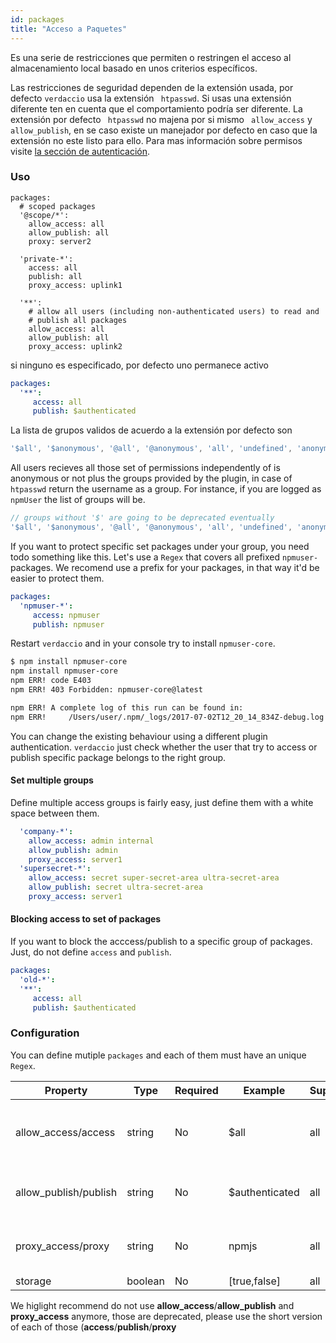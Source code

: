 ```yaml
---
id: packages
title: "Acceso a Paquetes"
---
```

Es una serie de restricciones que permiten o restringen el acceso al almacenamiento local basado en unos criterios específicos.

Las restricciones de seguridad dependen de la extensión usada, por defecto `verdaccio` usa la extensión ` htpasswd`. Si usas una extensión diferente ten en cuenta que el comportamiento podría ser diferente. La extensión por defecto ` htpasswd` no majena por si mismo ` allow_access` y ` allow_publish`, en se caso existe un manejador por defecto en caso que la extensión no este listo para ello. Para mas información sobre permisos visite [la sección de autenticación](auth.md).

### Uso

```yalm
packages:
  # scoped packages
  '@scope/*':
    allow_access: all
    allow_publish: all
    proxy: server2

  'private-*':
    access: all
    publish: all
    proxy_access: uplink1

  '**':
    # allow all users (including non-authenticated users) to read and
    # publish all packages
    allow_access: all
    allow_publish: all
    proxy_access: uplink2
```

si ninguno es especificado, por defecto uno permanece activo

```yaml
packages:
  '**':
     access: all
     publish: $authenticated
```

La lista de grupos validos de acuerdo a la extensión por defecto son

```js
'$all', '$anonymous', '@all', '@anonymous', 'all', 'undefined', 'anonymous'
```

All users recieves all those set of permissions independently of is anonymous or not plus the groups provided by the plugin, in case of `htpasswd` return the username as a group. For instance, if you are logged as `npmUser` the list of groups will be.

```js
// groups without '$' are going to be deprecated eventually
'$all', '$anonymous', '@all', '@anonymous', 'all', 'undefined', 'anonymous', 'npmUser'
```

If you want to protect specific set packages under your group, you need todo something like this. Let's use a `Regex` that covers all prefixed `npmuser-` packages. We recomend use a prefix for your packages, in that way it'd be easier to protect them.

```yaml
packages:
  'npmuser-*':
     access: npmuser
     publish: npmuser
```

Restart `verdaccio` and in your console try to install `npmuser-core`.

```bash
$ npm install npmuser-core
npm install npmuser-core
npm ERR! code E403
npm ERR! 403 Forbidden: npmuser-core@latest

npm ERR! A complete log of this run can be found in:
npm ERR!     /Users/user/.npm/_logs/2017-07-02T12_20_14_834Z-debug.log
```

You can change the existing behaviour using a different plugin authentication. `verdaccio` just check whether the user that try to access or publish specific package belongs to the right group.

#### Set multiple groups

Define multiple access groups is fairly easy, just define them with a white space between them.

```yaml
  'company-*':
    allow_access: admin internal
    allow_publish: admin
    proxy_access: server1
  'supersecret-*':
    allow_access: secret super-secret-area ultra-secret-area
    allow_publish: secret ultra-secret-area
    proxy_access: server1

```

#### Blocking access to set of packages

If you want to block the acccess/publish to a specific group of packages. Just, do not define `access` and `publish`.

```yaml
packages:
  'old-*':
  '**':
     access: all
     publish: $authenticated
```

### Configuration

You can define mutiple `packages` and each of them must have an unique `Regex`.

| Property              | Type    | Required | Example        | Support | Description                                 |
| --------------------- | ------- | -------- | -------------- | ------- | ------------------------------------------- |
| allow_access/access   | string  | No       | $all           | all     | define groups allowed to access the package |
| allow_publish/publish | string  | No       | $authenticated | all     | define groups allowed to publish            |
| proxy_access/proxy    | string  | No       | npmjs          | all     | limit look ups for specific uplink          |
| storage               | boolean | No       | [true,false]   | all     | TODO                                        |

We higlight recommend do not use **allow_access**/**allow_publish** and **proxy_access** anymore, those are deprecated, please use the short version of each of those (**access**/**publish**/**proxy**
